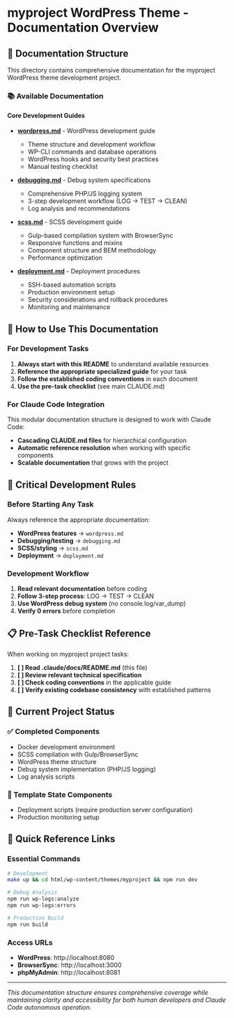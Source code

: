 # myproject WordPress Theme - Documentation Overview

## 📁 Documentation Structure

This directory contains comprehensive documentation for the myproject WordPress theme development project.

### 📚 Available Documentation

#### Core Development Guides
- **[wordpress.md](wordpress.md)** - WordPress development guide
  - Theme structure and development workflow
  - WP-CLI commands and database operations
  - WordPress hooks and security best practices
  - Manual testing checklist

- **[debugging.md](debugging.md)** - Debug system specifications
  - Comprehensive PHP/JS logging system
  - 3-step development workflow (LOG → TEST → CLEAN)
  - Log analysis and recommendations

- **[scss.md](scss.md)** - SCSS development guide
  - Gulp-based compilation system with BrowserSync
  - Responsive functions and mixins
  - Component structure and BEM methodology
  - Performance optimization

- **[deployment.md](deployment.md)** - Deployment procedures
  - SSH-based automation scripts
  - Production environment setup
  - Security considerations and rollback procedures
  - Monitoring and maintenance

## 🎯 How to Use This Documentation

### For Development Tasks
1. **Always start with this README** to understand available resources
2. **Reference the appropriate specialized guide** for your task
3. **Follow the established coding conventions** in each document
4. **Use the pre-task checklist** (see main CLAUDE.md)

### For Claude Code Integration
This modular documentation structure is designed to work with Claude Code:
- **Cascading CLAUDE.md files** for hierarchical configuration
- **Automatic reference resolution** when working with specific components
- **Scalable documentation** that grows with the project

## 🚨 Critical Development Rules

### Before Starting Any Task
Always reference the appropriate documentation:
- **WordPress features** → `wordpress.md`
- **Debugging/testing** → `debugging.md`
- **SCSS/styling** → `scss.md`
- **Deployment** → `deployment.md`

### Development Workflow
1. **Read relevant documentation** before coding
2. **Follow 3-step process**: LOG → TEST → CLEAN
3. **Use WordPress debug system** (no console.log/var_dump)
4. **Verify 0 errors** before completion

## 📋 Pre-Task Checklist Reference

When working on myproject project tasks:

1. **[ ] Read .claude/docs/README.md** (this file)
2. **[ ] Review relevant technical specification**
3. **[ ] Check coding conventions** in the applicable guide
4. **[ ] Verify existing codebase consistency** with established patterns

## 🔧 Current Project Status

### ✅ Completed Components
- Docker development environment
- SCSS compilation with Gulp/BrowserSync
- WordPress theme structure
- Debug system implementation (PHP/JS logging)
- Log analysis scripts

### 🔄 Template State Components
- Deployment scripts (require production server configuration)
- Production monitoring setup

## 🎯 Quick Reference Links

### Essential Commands
```bash
# Development
make up && cd html/wp-content/themes/myproject && npm run dev

# Debug Analysis
npm run wp-logs:analyze
npm run wp-logs:errors

# Production Build
npm run build
```

### Access URLs
- **WordPress**: http://localhost:8080
- **BrowserSync**: http://localhost:3000
- **phpMyAdmin**: http://localhost:8081

---

*This documentation structure ensures comprehensive coverage while maintaining clarity and accessibility for both human developers and Claude Code autonomous operation.*
